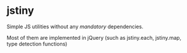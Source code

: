 jstiny
======

Simple JS utilities without any *mandatory* dependencies.

Most of them are implemented in jQuery (such as jstiny.each, jstiny.map, type detection functions)